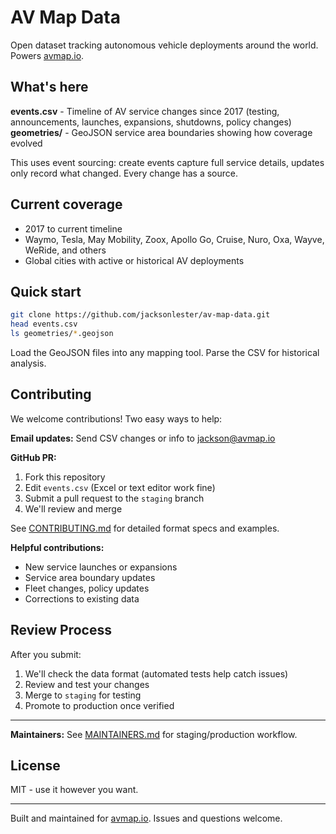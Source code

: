 # AV Map Data

Open dataset tracking autonomous vehicle deployments around the world. Powers [avmap.io](https://avmap.io).

## What's here

**events.csv** - Timeline of AV service changes since 2017 (testing, announcements, launches, expansions, shutdowns, policy changes)
**geometries/** - GeoJSON service area boundaries showing how coverage evolved

This uses event sourcing: create events capture full service details, updates only record what changed. Every change has a source.

## Current coverage

- 2017 to current timeline
- Waymo, Tesla, May Mobility, Zoox, Apollo Go, Cruise, Nuro, Oxa, Wayve, WeRide, and others
- Global cities with active or historical AV deployments

## Quick start

```bash
git clone https://github.com/jacksonlester/av-map-data.git
head events.csv
ls geometries/*.geojson
```

Load the GeoJSON files into any mapping tool. Parse the CSV for historical analysis.

## Contributing

We welcome contributions! Two easy ways to help:

**Email updates:** Send CSV changes or info to [jackson@avmap.io](mailto:jackson@avmap.io)

**GitHub PR:**
1. Fork this repository
2. Edit `events.csv` (Excel or text editor work fine)
3. Submit a pull request to the `staging` branch
4. We'll review and merge

See [CONTRIBUTING.md](CONTRIBUTING.md) for detailed format specs and examples.

**Helpful contributions:**
- New service launches or expansions
- Service area boundary updates
- Fleet changes, policy updates
- Corrections to existing data

## Review Process

After you submit:
1. We'll check the data format (automated tests help catch issues)
2. Review and test your changes
3. Merge to `staging` for testing
4. Promote to production once verified

---

**Maintainers:** See [MAINTAINERS.md](MAINTAINERS.md) for staging/production workflow.

## License

MIT - use it however you want.

---

Built and maintained for [avmap.io](https://avmap.io). Issues and questions welcome.
